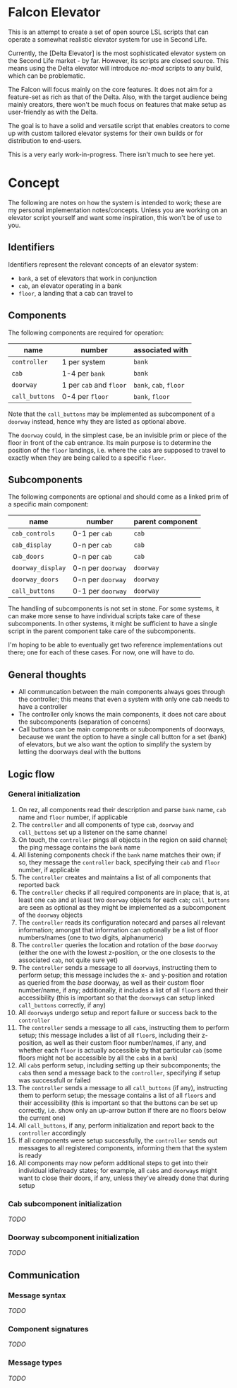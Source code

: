 # Falcon Elevator

This is an attempt to create a set of open source LSL scripts that can 
operate a somewhat realistic elevator system for use in Second Life.

Currently, the [Delta Elevator] is the most sophisticated elevator 
system on the Second Life market - by far. However, its scripts are 
closed source. This means using the Delta elevator will introduce
_no-mod_ scripts to any build, which can be problematic.

The Falcon will focus mainly on the core features. It does not aim
for a feature-set as rich as that of the Delta. Also, with the target 
audience being mainly creators, there won't be much focus on features 
that make setup as user-friendly as with the Delta.

The goal is to have a solid and versatile script that enables creators 
to come up with custom tailored elevator systems for their own builds 
or for distribution to end-users.

This is a very early work-in-progress. There isn't much to see here yet.

# Concept

The following are notes on how the system is intended to work; these are 
my personal implementation notes/concepts. Unless you are working on an 
elevator script yourself and want some inspiration, this won't be of use 
to you.


## Identifiers

Identifiers represent the relevant concepts of an elevator system:

- `bank`,  a set of elevators that work in conjunction
- `cab`,   an elevator operating in a bank
- `floor`, a landing that a cab can travel to


## Components

The following components are required for operation:

| name              | number                  | associated with        |
|-------------------|-------------------------|------------------------|
| `controller`      | 1 per system            | `bank`                 |
| `cab`             | 1-4 per `bank`          | `bank`                 |
| `doorway`         | 1 per `cab` and `floor` | `bank`, `cab`, `floor` |
| `call_buttons`    | 0-4 per `floor`         | `bank`, `floor`        |

Note that the `call_buttons` may be implemented as subcomponent of a
`doorway` instead, hence why they are listed as optional above.

The `doorway` could, in the simplest case, be an invisible prim or piece 
of the floor in front of the cab entrance. Its main purpose is to 
determine the position of the `floor` landings, i.e. where the `cab`s 
are supposed to travel to exactly when they are being called to a 
specific `floor`.


## Subcomponents

The following components are optional and should come as a linked prim 
of a specific main component:

| name              | number                  | parent component       |
|-------------------|-------------------------|------------------------|
| `cab_controls`    | 0-1 per `cab`           | `cab`                  |
| `cab_display`     | 0-n per `cab`           | `cab`                  |
| `cab_doors`       | 0-n per `cab`           | `cab`                  |
| `doorway_display` | 0-n per `doorway`       | `doorway`              |
| `doorway_doors`   | 0-n per `doorway`       | `doorway`              |
| `call_buttons`    | 0-1 per `doorway`       | `doorway`              |

The handling of subcomponents is not set in stone. For some systems, it 
can make more sense to have individual scripts take care of these 
subcomponents. In other systems, it might be sufficient to have a single 
script in the parent component take care of the subcomponents.

I'm hoping to be able to eventually get two reference implementations 
out there; one for each of these cases. For now, one will have to do.

## General thoughts

- All communcation between the main components always goes through the 
  controller; this means that even a system with only one cab needs to 
  have a controller
- The controller only knows the main components, it does not care 
  about the subcomponents (separation of concerns)
- Call buttons can be main components or subcomponents of doorways, 
  because we want the option to have a single call button for a set 
  (bank) of elevators, but we also want the option to simplify the 
  system by letting the doorways deal with the buttons

## Logic flow

### General initialization

1.  On rez, all components read their description and parse `bank` name, 
    `cab` name and `floor` number, if applicable
2.  The `controller` and all components of type `cab`, `doorway` and 
    `call_buttons` set up a listener on the same channel
3.  On touch, the `controller` pings all objects in the region on said 
    channel; the ping message contains the `bank` name
4.  All listening components check if the `bank` name matches their own;
    if so, they message the `controller` back, specifying their `cab` 
    and `floor` number, if applicable
5.  The `controller` creates and maintains a list of all components that 
    reported back
6.  The `controller` checks if all required components are in place; that 
    is, at least one `cab` and at least two `doorway` objects for each 
    `cab`; `call_buttons` are seen as optional as they might be 
    implemented as a subcomponent of the `doorway` objects
7.  The `controller` reads its configuration notecard and parses all 
    relevant information; amongst that information can optionally be a 
    list of floor numbers/names (one to two digits, alphanumeric)
7.  The `controller` queries the location and rotation of the _base_ 
    `doorway` (either the one with the lowest z-position, or the one 
    closests to the associated `cab`, not quite sure yet)
8.  The `controller` sends a message to all `doorway`s, instructing them 
    to perform setup; this message includes the x- and y-position and 
    rotation as queried from the _base_ doorway, as well as their custom 
    floor number/name, if any; additionally, it includes a list of all 
    `floor`s and their accessibility (this is important so that the 
    `doorway`s can setup linked `call_buttons` correctly, if any)
9.  All `doorway`s undergo setup and report failure or success back to
    the `controller`
10. The `controller` sends a message to all `cab`s, instructing them to
    perform setup; this message includes a list of all `floor`s, 
    including their z-position, as well as their custom floor 
    number/names, if any, and whether each `floor` is actually 
    accessible by that particular `cab` (some floors might not be 
    accessible by all the `cab`s in a `bank`)
11. All `cab`s perform setup, including setting up their subcomponents; 
    the `cab`s then send a message back to the `controller`, specifying 
    if setup was successfull or failed
12. The `controller` sends a message to all `call_buttons` (if any), 
    instructing them to perform setup; the message contains a list of 
    all `floor`s and their accessibility (this is important so that the 
    buttons can be set up correctly, i.e. show only an up-arrow button 
    if there are no floors below the current one)
13. All `call_buttons`, if any, perform initialization and report back 
    to the `controller` accordingly
14. If all components were setup successfully, the `controller` sends 
    out messages to all registered components, informing them that the 
    system is ready
15. All components may now peform additional steps to get into their 
    individual idle/ready states; for example, all `cab`s and 
    `doorway`s might want to close their doors, if any, unless they've 
    already done that during setup
    

### Cab subcomponent initialization

_TODO_


### Doorway subcomponent initialization

_TODO_


## Communication

### Message syntax

_TODO_

### Component signatures

_TODO_

### Message types

_TODO_
